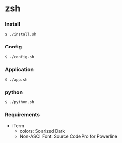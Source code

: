 # zsh 

### Install

```
$ ./install.sh
```
### Config

 ```
$ ./config.sh
 ```

### Application

```
$ ./app.sh
```

### python

```
$ ./python.sh
```

### Requirements

- iTerm
  - colors: Solarized Dark
  - Non-ASCII Font: Source Code Pro for Powerline